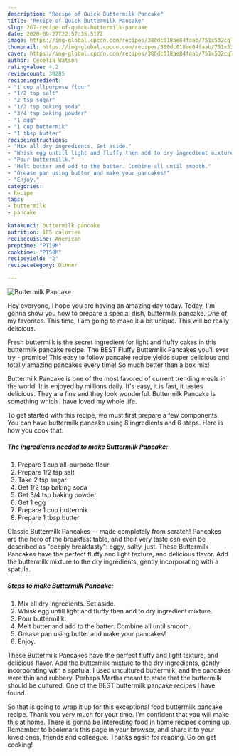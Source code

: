```yaml
---
description: "Recipe of Quick Buttermilk Pancake"
title: "Recipe of Quick Buttermilk Pancake"
slug: 267-recipe-of-quick-buttermilk-pancake
date: 2020-09-27T22:57:35.517Z
image: https://img-global.cpcdn.com/recipes/380dc018ae84faab/751x532cq70/buttermilk-pancake-recipe-main-photo.jpg
thumbnail: https://img-global.cpcdn.com/recipes/380dc018ae84faab/751x532cq70/buttermilk-pancake-recipe-main-photo.jpg
cover: https://img-global.cpcdn.com/recipes/380dc018ae84faab/751x532cq70/buttermilk-pancake-recipe-main-photo.jpg
author: Cecelia Watson
ratingvalue: 4.2
reviewcount: 30285
recipeingredient:
- "1 cup allpurpose flour"
- "1/2 tsp salt"
- "2 tsp sugar"
- "1/2 tsp baking soda"
- "3/4 tsp baking powder"
- "1 egg"
- "1 cup buttermik"
- "1 tbsp butter"
recipeinstructions:
- "Mix all dry ingredients. Set aside."
- "Whisk egg untill light and fluffy then add to dry ingredient mixture."
- "Pour buttermillk."
- "Melt butter and add to the batter. Combine all until smooth."
- "Grease pan using butter and make your pancakes!"
- "Enjoy."
categories:
- Recipe
tags:
- buttermilk
- pancake

katakunci: buttermilk pancake 
nutrition: 185 calories
recipecuisine: American
preptime: "PT19M"
cooktime: "PT50M"
recipeyield: "2"
recipecategory: Dinner

---
```



![Buttermilk Pancake](https://img-global.cpcdn.com/recipes/380dc018ae84faab/751x532cq70/buttermilk-pancake-recipe-main-photo.jpg)

Hey everyone, I hope you are having an amazing day today. Today, I'm gonna show you how to prepare a special dish, buttermilk pancake. One of my favorites. This time, I am going to make it a bit unique. This will be really delicious.

Fresh buttermilk is the secret ingredient for light and fluffy cakes in this buttermilk pancake recipe. The BEST Fluffy Buttermilk Pancakes you&#39;ll ever try - promise! This easy to follow pancake recipe yields super delicious and totally amazing pancakes every time! So much better than a box mix!

Buttermilk Pancake is one of the most favored of current trending meals in the world. It is enjoyed by millions daily. It's easy, it is fast, it tastes delicious. They are fine and they look wonderful. Buttermilk Pancake is something which I have loved my whole life.


To get started with this recipe, we must first prepare a few components. You can have buttermilk pancake using 8 ingredients and 6 steps. Here is how you cook that.

<!--inarticleads1-->

##### The ingredients needed to make Buttermilk Pancake:

1. Prepare 1 cup all-purpose flour
1. Prepare 1/2 tsp salt
1. Take 2 tsp sugar
1. Get 1/2 tsp baking soda
1. Get 3/4 tsp baking powder
1. Get 1 egg
1. Prepare 1 cup buttermik
1. Prepare 1 tbsp butter


Classic Buttermilk Pancakes -- made completely from scratch! Pancakes are the hero of the breakfast table, and their very taste can even be described as &#34;deeply breakfasty&#34;: eggy, salty, just. These Buttermilk Pancakes have the perfect fluffy and light texture, and delicious flavor. Add the buttermilk mixture to the dry ingredients, gently incorporating with a spatula. 

<!--inarticleads2-->

##### Steps to make Buttermilk Pancake:

1. Mix all dry ingredients. Set aside.
1. Whisk egg untill light and fluffy then add to dry ingredient mixture.
1. Pour buttermillk.
1. Melt butter and add to the batter. Combine all until smooth.
1. Grease pan using butter and make your pancakes!
1. Enjoy.


These Buttermilk Pancakes have the perfect fluffy and light texture, and delicious flavor. Add the buttermilk mixture to the dry ingredients, gently incorporating with a spatula. I used uncultured buttermilk, and the pancakes were thin and rubbery. Perhaps Martha meant to state that the buttermilk should be cultured. One of the BEST buttermilk pancake recipes I have found. 

So that is going to wrap it up for this exceptional food buttermilk pancake recipe. Thank you very much for your time. I'm confident that you will make this at home. There is gonna be interesting food in home recipes coming up. Remember to bookmark this page in your browser, and share it to your loved ones, friends and colleague. Thanks again for reading. Go on get cooking!
